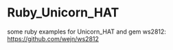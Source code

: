 # Ruby_Unicorn_HAT
some ruby examples for Unicorn_HAT and gem ws2812: https://github.com/wejn/ws2812
